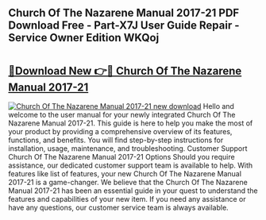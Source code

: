 ## Church Of The Nazarene Manual 2017-21 PDF Download Free - Part-X7J User Guide Repair - Service Owner Edition WKQoj

# <h2><a href="http://bc40146.oget.top/?id=Church+Of+The+Nazarene+Manual+2017-21">🔗Download New 👉🔴 Church Of The Nazarene Manual 2017-21</a></h2>

[![Church Of The Nazarene Manual 2017-21 new download](https://i.imgur.com/5g1atiW.png)](http://bc40146.oget.top/?id=Church+Of+The+Nazarene+Manual+2017-21)
Hello and welcome to the user manual for your newly integrated Church Of The Nazarene Manual 2017-21. This guide is here to help you make the most of your product by providing a comprehensive overview of its features, functions, and benefits. You will find step-by-step instructions for installation, usage, maintenance, and troubleshooting. Customer Support Church Of The Nazarene Manual 2017-21 Options Should you require assistance, our dedicated customer support team is available to help. With features like list of features, your new Church Of The Nazarene Manual 2017-21 is a game-changer. We believe that the Church Of The Nazarene Manual 2017-21 has been an essential guide in your quest to understand the features and capabilities of your new item. If you need any assistance or have any questions, our customer service team is always available.
